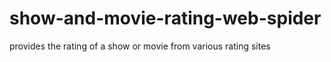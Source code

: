 # show-and-movie-rating-web-spider
provides the rating of a show or movie from various rating sites
